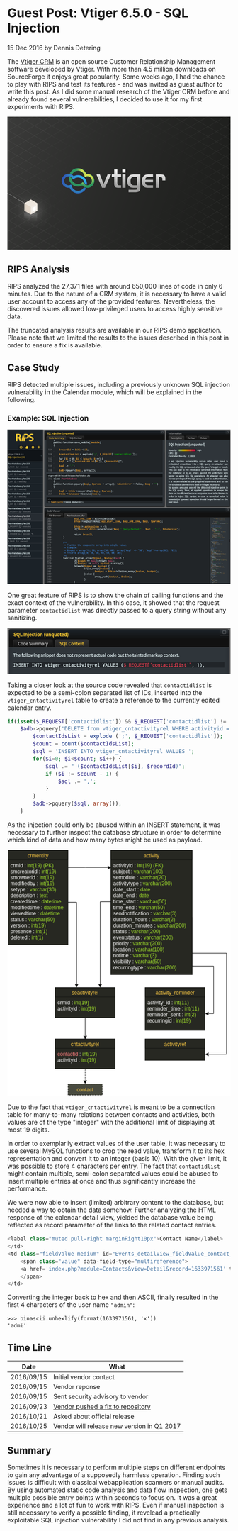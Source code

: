 # Guest Post: Vtiger 6.5.0 - SQL Injection

15 Dec 2016 by Dennis Detering

The [Vtiger
CRM](https://www.vtiger.com/) is an open source Customer Relationship Management
software developed by Vtiger. With more than 4.5 million downloads on
SourceForge it enjoys great popularity. Some weeks ago, I had the chance
to play with RIPS and test its features - and was invited as guest
author to write this post. As I did some manual research of the Vtiger
CRM before and already found several vulnerabilities, I decided to use
it for my first experiments with RIPS.

![Vtiger](images/vtiger.png "Vtiger")

## RIPS Analysis

RIPS analyzed the 27,371 files with around 650,000 lines of code in only
6 minutes. Due to the nature of a CRM system, it is necessary to have a
valid user account to access any of the provided features. Nevertheless,
the discovered issues allowed low-privileged users to access highly
sensitive data.

The truncated analysis results are available in our RIPS demo
application. Please note that we limited the results to the issues
described in this post in order to ensure a fix is available.

## Case Study

RIPS detected multiple issues, including a previously unknown SQL
injection vulnerability in the Calendar module, which will be explained
in the following.

### Example: SQL Injection

![RIPS Screenshot 1](images/vtiger1.png "RIPS Screenshot 1")

One great feature of RIPS is to show the chain of calling functions and
the exact context of the vulnerability. In this case, it showed that the
request parameter `contactidlist` was directly passed to a query string
without any sanitizing.

![RIPS Screenshot 2](images/vtiger2.png "RIPS Screenshot 2")

Taking a closer look at the source code revealed that `contactidlist` is
expected to be a semi-colon separated list of IDs, inserted into the
`vtiger_cntactivityrel` table to create a reference to the currently
edited calendar entry.

```php
if(isset($_REQUEST['contactidlist']) && $_REQUEST['contactidlist'] != '') {
    $adb->pquery('DELETE from vtiger_cntactivityrel WHERE activityid = ?', array($recordId));
        $contactIdsList = explode (';', $_REQUEST['contactidlist']);
        $count = count($contactIdsList);
        $sql = 'INSERT INTO vtiger_cntactivityrel VALUES ';
        for($i=0; $i<$count; $i++) {
            $sql .= " ($contactIdsList[$i], $recordId)";
            if ($i != $count - 1) {
                $sql .= ',';
            }
        }
        $adb->pquery($sql, array());
    }
```

As the injection could only be abused within an INSERT statement, it was
necessary to further inspect the database structure in order to
determine which kind of data and how many bytes might be used as
payload.

![](images/vtiger3.png)

Due to the fact that `vtiger_cntactivityrel` is meant to be a connection
table for many-to-many relations between contacts and activities, both
values are of the type \"integer\" with the additional limit of
displaying at most 19 digits.

In order to exemplarily extract values of the user table, it was
necessary to use several MySQL functions to crop the read value,
transform it to its hex representation and convert it to an integer
(basis 10). With the given limit, it was possible to store 4 characters
per entry. The fact that `contactidlist` might contain multiple,
semi-colon separated values could be abused to insert multiple entries
at once and thus significantly increase the performance.

We were now able to insert (limited) arbitrary content to the database,
but needed a way to obtain the data somehow. Further analyzing the HTML
response of the calendar detail view, yielded the database value being
reflected as record parameter of the links to the related contact
entries.

```php
<label class="muted pull-right marginRight10px">Contact Name</label>
</td>
<td class="fieldValue medium" id="Events_detailView_fieldValue_contact_id">
    <span class="value" data-field-type="multireference">
    <a href='index.php?module=Contacts&view=Detail&record=1633971561' title='Contacts'></a><br>
    </span>
</td>
```

Converting the integer back to hex and then ASCII, finally resulted in
the first 4 characters of the user name `"admin"`:

    >>> binascii.unhexlify(format(1633971561, 'x'))
    'admi'

## Time Line

| Date | What |
|------|------|
| 2016/09/15 | Initial vendor contact |
| 2016/09/15 | Vendor reponse |
| 2016/09/15 | Sent security advisory to vendor |
| 2016/09/23 | [Vendor pushed a fix to repository](http://code.vtiger.com/vtiger/vtigercrm/commit/9b5c5338f80237ae072a06e1ba4a5cfcbfe063b0) |
| 2016/10/21 | Asked about official release |
| 2016/10/25 | Vendor will release new version in Q1 2017 |

## Summary

Sometimes it is necessary to perform multiple steps on different
endpoints to gain any advantage of a supposedly harmless operation.
Finding such issues is difficult with classical webapplication scanners
or manual audits. By using automated static code analysis and data flow
inspection, one gets multiple possible entry points within seconds to
focus on. It was a great experience and a lot of fun to work with RIPS.
Even if manual inspection is still necessary to verify a possible
finding, it revelead a practically exploitable SQL injection
vulnerability I did not find in any previous analysis.
